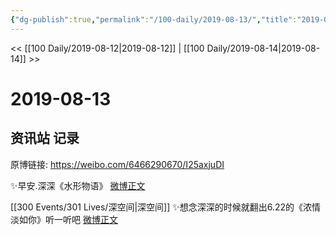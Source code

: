 ```yaml
---
{"dg-publish":true,"permalink":"/100-daily/2019-08-13/","title":"2019-08-13"}
---
```



<< [[100 Daily/2019-08-12\|2019-08-12]] | [[100 Daily/2019-08-14\|2019-08-14]] >>

# 2019-08-13

## 资讯站 记录

原博链接: https://weibo.com/6466290670/I25axjuDI

✨早安.深深《水形物语》
[微博正文](https://m.weibo.cn/6466290670/4404731940024419)

[[300 Events/301 Lives/深空间\|深空间]]
✨想念深深的时候就翻出6.22的《浓情淡如你》听一听吧
[微博正文](https://m.weibo.cn/6466290670/4404952098781860)
